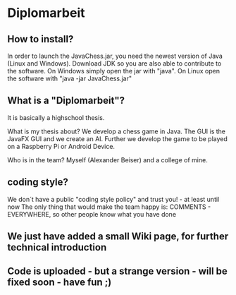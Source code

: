 # Diplomarbeit

## How to install?

In order to launch the JavaChess.jar,
you need the newest version of Java (Linux and Windows).
Download JDK so you are also able to contribute to the software.
On Windows simply open the jar with "java".
On Linux open the software with "java -jar JavaChess.jar"

## What is a "Diplomarbeit"?
It is basically a highschool thesis.

What is my thesis about?
We develop a chess game in Java.
The GUI is the JavaFX GUI and we create an AI.
Further we develop the game to be played on a Raspberry Pi or Android Device.

Who is in the team?
Myself (Alexander Beiser) and a college of mine.

## coding style?


We don´t have a public "coding style policy" and
trust you! - at least until now
The only thing that would make the team happy is:
COMMENTS - EVERYWHERE,
so other people know what you have done

## We just have added a small Wiki page, for further technical introduction


## Code is uploaded - but a strange version - will be fixed soon - have fun ;)
